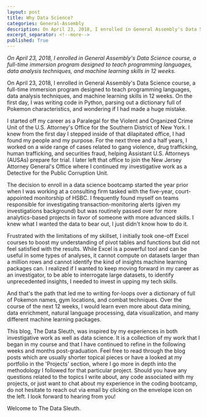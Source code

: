 ```yaml
---
layout: post
title: Why Data Science?
categories: General-Assembly
description: On April 23, 2018, I enrolled in General Assembly's Data Science course, a full-time immersion program designed to teach programming languages, data analysis techniques, and machine learning skills in 12 weeks.
excerpt_separator: <!--more-->
published: True
---
```


*On April 23, 2018, I enrolled in General Assembly's Data Science course, a full-time immersion program designed to teach programming languages, data analysis techniques, and machine learning skills in 12 weeks.*

<!--more-->

On April 23, 2018, I enrolled in General Assembly's Data Science course, a full-time immersion program designed to teach programming languages, data analysis techniques, and machine learning skills in 12 weeks.  On the first day, I was writing code in Python, parsing out a dictionary full of Pokemon characteristics, and wondering if I had made a huge mistake.

I started off my career as a Paralegal for the Violent and Organized Crime Unit of the U.S. Attorney's Office for the Southern District of New York.  I knew from the first day I stepped inside of that dilapitated office, I had found my people and my purpose.  For the next three and a half years, I worked on a wide range of cases related to gang violence, drug trafficking, human trafficking, and securities fraud, helping Assistant U.S. Attorneys (AUSAs) prepare for trial.  I later left that office to join the New Jersey Attorney General's Office where I continued my investigative work as a Detective for the Public Corruption Unit.

The decision to enroll in a data science bootcamp started the year prior when I was working at a consulting firm tasked with the five-year, court-appointed monitorship of HSBC.  I frequently found myself on teams responsible for investigating transaction-monitoring alerts (given my investigations background) but was routinely passed over for more analytics-based projects in favor of someone with more advanced skills.  I knew what I wanted the data to bear out, I just didn't know how to do it.

Frustrated with the limitations of my skillset, I initially took one-off Excel courses to boost my understanding of pivot tables and functions but did not feel satisfied with the results.  While Excel is a powerful tool and can be useful in some types of analyses, it cannot compute on datasets larger than a million rows and cannot identify the kind of insights machine learning packages can.  I realized if I wanted to keep moving forward in my career as an investigator, to be able to interrogate large datasets, to identify unprecedented insights, I needed to invest in upping my tech skills.

And that's the path that led me to writing for-loops over a dictionary of full of Pokemon names, gym locations, and combat techniques.  Over the course of the next 12 weeks, I would learn even more about data mining, data enrichment, natural language processing, data visualization, and many different machine learning packages.

This blog, The Data Sleuth, was inspired by my experiences in both investigative work as well as data science.  It is a collection of my work that I began in my course and that I have continued to refine in the following weeks and months post-graduation.  Feel free to read through the blog posts which are usually shorter topical pieces or have a looked at my portfolio in the 'Projects' section, where I go more in depth into the methodology I followed for that particular project.  Should you have any questions related to the topics I write about, any code associated with my projects, or just want to chat about my experience in the coding bootcamp, do not hesitate to reach out via email by clicking on the envelope icon on the left.  I look forward to hearing from you!

Welcome to The Data Sleuth.
